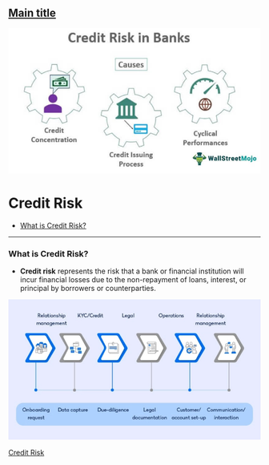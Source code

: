 ## [Main title](/README.md)

![Alt text](images/Credit%20Risk.png)

# Credit Risk
+ [What is Credit Risk?](#what-is-credit-risk)


---
### What is Credit Risk?
+ **Credit risk** represents the risk that a bank or financial institution will incur financial losses due to the non-repayment of loans, interest, or principal by borrowers or counterparties.

![Alt text](images/What%20is%20Credit%20Risk.png)


[Credit Risk](#credit-risk)

